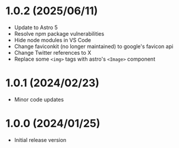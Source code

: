 # 1.0.2 (2025/06/11)

-   Update to Astro 5
-   Resolve npm package vulnerabilities
-   Hide node modules in VS Code
-   Change faviconkit (no longer maintained) to google's favicon api
-   Change Twitter references to X
-   Replace some `<img>` tags with astro's `<Image>` component

# 1.0.1 (2024/02/23)

-   Minor code updates

# 1.0.0 (2024/01/25)

-   Initial release version
